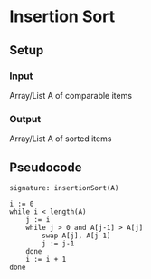 # Insertion Sort

## Setup

### Input
Array/List A of comparable items

### Output
Array/List A of sorted items

## Pseudocode
```
signature: insertionSort(A)

i := 0
while i < length(A)
    j := i
    while j > 0 and A[j-1] > A[j]
        swap A[j], A[j-1]
        j := j-1
    done
    i := i + 1
done
```
